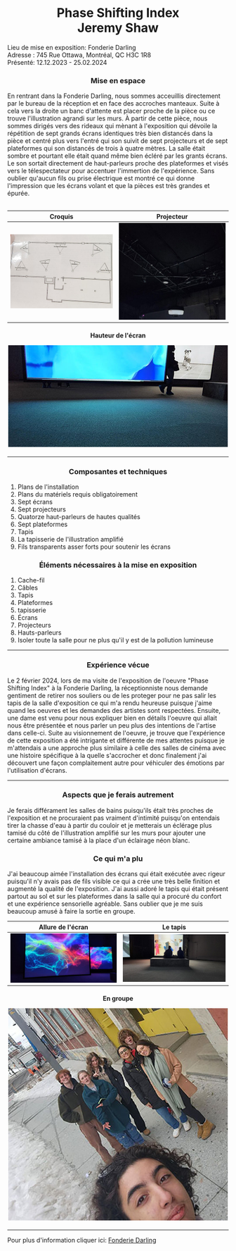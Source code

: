 <h1 align=center>
Phase Shifting Index<br>
Jeremy Shaw
</h1>

<p>
Lieu de mise en exposition: Fonderie Darling<br>
Adresse : 745 Rue Ottawa, Montréal, QC H3C 1R8<br>
Présenté: 12.12.2023 - 25.02.2024
</p>

<h3 align=center>Mise en espace</h3>
En rentrant dans la Fonderie Darling, nous sommes acceuillis directement par le bureau de la réception et en face des accroches manteaux. Suite à cela vers la droite un banc d'attente est placer proche de la pièce ou ce trouve l'illustration agrandi sur les murs. À partir de cette pièce, nous sommes dirigés vers des rideaux qui mènant à l'exposition qui dévoile la répétition de sept grands écrans identiques très bien distancés dans la pièce et centré plus vers l'entré qui son suivit de sept projecteurs et de sept plateformes qui son distancés de trois à quatre mètres. La salle était sombre et pourtant elle était quand même bien écléré par les grants écrans. Le son sortait directement de haut-parleurs proche des plateformes et visés vers le télespectateur pour accentuer l'immertion de l'expérience. Sans oublier qu'aucun fils ou prise électrique est montré ce qui donne l'impression que les écrans volant et que la pièces est très grandes et épurée. 
<br>
<br>

| Croquis | Projecteur | 
| :---: | :---: | 
| ![photo](media/Jeremy_Shaw_croquis_20240202.jpg) | ![photo](media/Jeremy_Shaw_projecteur_20240202.jpg) |

<h4 align=center>Hauteur de l'écran<br>
  
![photo](media/Jeremy_Shaw_hauteur_ecran_20240202.jpg) 
</h4>
<hr>
<h3 align=center>Composantes et techniques</h3>

1. Plans de l'installation
2. Plans du matériels requis obligatoirement
3. Sept écrans
4. Sept projecteurs
5. Quatorze haut-parleurs de hautes qualités
6. Sept plateformes
7. Tapis
8. La tapisserie de l'illustration amplifié
9. Fils transparents asser forts pour soutenir les écrans

<h3 align=center>Éléments nécessaires à la mise en exposition</h3>

1. Cache-fil
2. Câbles
3. Tapis
4. Plateformes
5. tapisserie
6. Écrans
7. Projecteurs
8. Hauts-parleurs
9. Isoler toute la salle pour ne plus qu'il y est de la pollution lumineuse
<hr>
<h3 align=center>Expérience vécue</h3>
Le 2 février 2024, lors de ma visite de l'exposition de l'oeuvre "Phase Shifting Index" à la Fonderie Darling, la réceptionniste nous demande gentiment de retirer nos souliers ou de les proteger pour ne pas salir les tapis de la salle d'exposition ce qui m'a rendu heureuse puisque j'aime quand les oeuvres et les demandes des artistes sont respectées. Ensuite, une dame est venu pour nous expliquer bien en détails l'oeuvre qui allait nous être présentée et nous parler un peu plus des intentions de l'artise dans celle-ci. Suite au visionnement de l'oeuvre, je trouve que l'expérience de cette exposition a été intrigante et différente de mes attentes puisque je m'attendais a une approche plus similaire à celle des salles de cinéma avec une histoire spécifique à la quelle s'accrocher et donc finalement j'ai découvert une façon complaitement autre pour véhiculer des émotions par l'utilisation d'écrans.
<hr>
<h3 align=center>Aspects que je ferais autrement</h3>
Je ferais différament les salles de bains puisqu'ils était très proches de l'exposition et ne procuraient pas vraiment d'intimité puisqu'on entendais tirer la chasse d'eau à partir du couloir et je metterais un éclérage plus tamisé du côté de l'illustration amplifié sur les murs pour ajouter une certaine ambiance tamisé à la place d'un éclairage néon blanc.

<h3 align=center>Ce qui m'a plu</h3>
J'ai beaucoup aimée l'installation des écrans qui était exécutée avec rigeur puisqu'il n'y avais pas de fils visible ce qui a crée une très belle finition et augmenté la qualité de l'exposition. J'ai aussi adoré le tapis qui était présent partout au sol et sur les plateformes dans la salle qui a procuré du confort et une expérience sensorielle agréable. Sans oublier que je me suis beaucoup amusé à faire la sortie en groupe.
<br>

| Allure de l'écran | Le tapis | 
| :---: | :---: | 
| ![photo](media/Jeremy_Shaw_ecran_allure_20240202.jpg) | ![photo](media/Jeremy_Shaw_tapis_20240202.jpg) |

<h4 align=center>En groupe<br>
  
![photo](media/Jeremy_Shaw_groupe_20240202.jpg)
</h4>
<hr>

Pour plus d'information cliquer ici: [Fonderie Darling](https://fonderiedarling.org)
